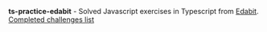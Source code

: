 **ts-practice-edabit** - Solved Javascript exercises in Typescript from [Edabit](https://edabit.com/).  
[Completed challenges list](https://edabit.com/user/zvYa5b9wsiMYJZ2yS)